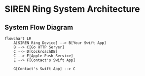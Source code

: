 # SIREN Ring System Architecture

## System Flow Diagram

```mermaid
flowchart LR
    A[SIREN Ring Device] --> B[Your Swift App]
    B --> C[Go HTTP Server]
    C --> D[CockroachDB]
    C --> E[Apple Push Service]
    E --> F[Contact's Swift App]
    
    G[Contact's Swift App] --> C
```